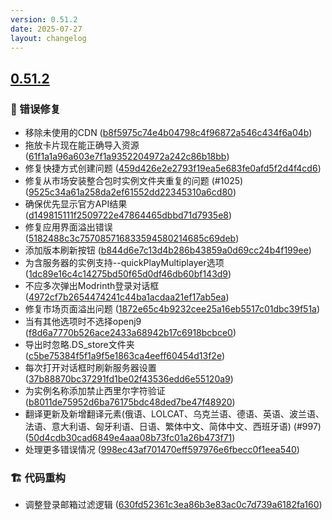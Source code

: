 ```yaml
---
version: 0.51.2
date: 2025-07-27
layout: changelog
---
```

## [0.51.2](#0.51.2)
### 🐛 错误修复

- 移除未使用的CDN ([b8f5975c74e4b04798c4f96872a546c434f6a04b](https://github.com/Voxelum/x-minecraft-launcher/commit/b8f5975c74e4b04798c4f96872a546c434f6a04b))
- 拖放卡片现在能正确导入资源 ([61f1a1a96a603e7f1a9352204972a242c86b18bb](https://github.com/Voxelum/x-minecraft-launcher/commit/61f1a1a96a603e7f1a9352204972a242c86b18bb))
- 修复快捷方式创建问题 ([459d426e2e2793f19ea5e683fe0afd5f2d4f4cd6](https://github.com/Voxelum/x-minecraft-launcher/commit/459d426e2e2793f19ea5e683fe0afd5f2d4f4cd6))
- 修复从市场安装整合包时实例文件夹重复的问题 (#1025) ([9525c34a61a258da2ef61552dd22345310a6cd80](https://github.com/Voxelum/x-minecraft-launcher/commit/9525c34a61a258da2ef61552dd22345310a6cd80))
- 确保优先显示官方API结果 ([d149815111f2509722e47864465dbbd71d7935e8](https://github.com/Voxelum/x-minecraft-launcher/commit/d149815111f2509722e47864465dbbd71d7935e8))
- 修复应用界面溢出错误 ([5182488c3c757085716833594580214685c69deb](https://github.com/Voxelum/x-minecraft-launcher/commit/5182488c3c757085716833594580214685c69deb))
- 添加版本刷新按钮 ([b844d6e7c13d4b286b43859a0d69cc24b4f199ee](https://github.com/Voxelum/x-minecraft-launcher/commit/b844d6e7c13d4b286b43859a0d69cc24b4f199ee))
- 为含服务器的实例支持--quickPlayMultiplayer选项 ([1dc89e16c4c14275bd50f65d0df46db60bf143d9](https://github.com/Voxelum/x-minecraft-launcher/commit/1dc89e16c4c14275bd50f65d0df46db60bf143d9))
- 不应多次弹出Modrinth登录对话框 ([4972cf7b2654474241c44ba1acdaa21ef17ab5ea](https://github.com/Voxelum/x-minecraft-launcher/commit/4972cf7b2654474241c44ba1acdaa21ef17ab5ea))
- 修复市场页面溢出问题 ([1872e65c4b9232cee25a16eb5517c01dbc39f51a](https://github.com/Voxelum/x-minecraft-launcher/commit/1872e65c4b9232cee25a16eb5517c01dbc39f51a))
- 当有其他选项时不选择openj9 ([f8d6a7770b526ace2433a68942b17c6918bcbce0](https://github.com/Voxelum/x-minecraft-launcher/commit/f8d6a7770b526ace2433a68942b17c6918bcbce0))
- 导出时忽略.DS_store文件夹 ([c5be75384f5f1a9f5e1863ca4eeff60454d13f2e](https://github.com/Voxelum/x-minecraft-launcher/commit/c5be75384f5f1a9f5e1863ca4eeff60454d13f2e))
- 每次打开对话框时刷新服务器设置 ([37b88870bc37291fd1be02f43536edd6e55120a9](https://github.com/Voxelum/x-minecraft-launcher/commit/37b88870bc37291fd1be02f43536edd6e55120a9))
- 为实例名称添加禁止西里尔字符验证 ([b8011de75952d6ba76175bdc48ded7be47f48920](https://github.com/Voxelum/x-minecraft-launcher/commit/b8011de75952d6ba76175bdc48ded7be47f48920))
- 翻译更新及新增翻译元素(俄语、LOLCAT、乌克兰语、德语、英语、波兰语、法语、意大利语、匈牙利语、日语、繁体中文、简体中文、西班牙语) (#997) ([50d4cdb30cad6849e4aaa08b73fc01a26b473f71](https://github.com/Voxelum/x-minecraft-launcher/commit/50d4cdb30cad6849e4aaa08b73fc01a26b473f71))
- 处理更多错误情况 ([998ec43af701470eff597976e6fbecc0f1eea540](https://github.com/Voxelum/x-minecraft-launcher/commit/998ec43af701470eff597976e6fbecc0f1eea540))

### 🏗️ 代码重构

- 调整登录邮箱过滤逻辑 ([630fd52361c3ea86b3e83ac0c7d739a6182fa160](https://github.com/Voxelum/x-minecraft-launcher/commit/630fd52361c3ea86b3e83ac0c7d739a6182fa160))